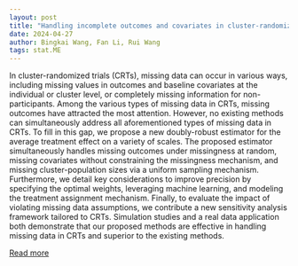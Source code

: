 ```yaml
---
layout: post
title: "Handling incomplete outcomes and covariates in cluster-randomized trials: doubly-robust estimation, efficiency considerations, and sensitivity analysis"
date: 2024-04-27
author: Bingkai Wang, Fan Li, Rui Wang
tags: stat.ME
---
```


In cluster-randomized trials (CRTs), missing data can occur in various ways, including missing values in outcomes and baseline covariates at the individual or cluster level, or completely missing information for non-participants. Among the various types of missing data in CRTs, missing outcomes have attracted the most attention. However, no existing methods can simultaneously address all aforementioned types of missing data in CRTs. To fill in this gap, we propose a new doubly-robust estimator for the average treatment effect on a variety of scales. The proposed estimator simultaneously handles missing outcomes under missingness at random, missing covariates without constraining the missingness mechanism, and missing cluster-population sizes via a uniform sampling mechanism. Furthermore, we detail key considerations to improve precision by specifying the optimal weights, leveraging machine learning, and modeling the treatment assignment mechanism. Finally, to evaluate the impact of violating missing data assumptions, we contribute a new sensitivity analysis framework tailored to CRTs. Simulation studies and a real data application both demonstrate that our proposed methods are effective in handling missing data in CRTs and superior to the existing methods.

[Read more](https://arxiv.org/abs/2401.11278)